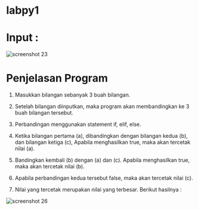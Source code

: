 # labpy1

# Input :

![screenshot 23](https://user-images.githubusercontent.com/46735552/52613692-810a1c00-2ec1-11e9-890e-4baa0da4108b.png)

# Penjelasan Program

1. Masukkan bilangan sebanyak 3 buah bilangan.

2. Setelah bilangan diinputkan, maka program akan membandingkan ke 3 buah bilangan tersebut.

3. Perbandingan menggunakan statement if, elif, else.

4. Ketika bilangan pertama (a), dibandingkan dengan bilangan kedua (b), dan bilangan ketiga (c), Apabila menghasilkan true, maka akan tercetak nilai (a).

5. Bandingkan kembali (b) dengan (a) dan (c). Apabila menghasilkan true, maka akan tercetak nilai (b).

6. Apabila perbandingan kedua tersebut false, maka akan tercetak nilai (c).

7. Nilai yang tercetak merupakan nilai yang terbesar. Berikut hasilnya :

![screenshot 26](https://user-images.githubusercontent.com/46735552/52613823-13aabb00-2ec2-11e9-8012-e42d6a6e61af.png)
